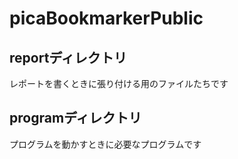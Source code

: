 # picaBookmarkerPublic

## reportディレクトリ
レポートを書くときに張り付ける用のファイルたちです

## programディレクトリ
プログラムを動かすときに必要なプログラムです

